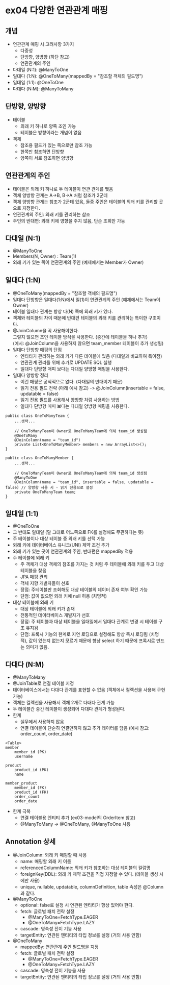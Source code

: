 # ex04 다양한 연관관계 매핑
## 개념
- 연관관계 매핑 시 고려사항 3가지
    - 다중성
    - 단방향, 양방향 (하단 참고)
    - 연관관계의 주인
- 다대일 (N:1): @ManyToOne
- 일대다 (1:N): @OneToMany(mappedBy = "참조할 객체의 필드명")
- 일대일 (1:1): @OneToOne
- 다대다 (N:M): @ManyToMany

## 단방향, 양방향
- 테이블
    - 외래 키 하나로 양쪽 조인 가능
    - 테이블은 방향이라는 개념이 없음
- 객체
    - 참조용 필드가 있는 쪽으로만 참조 가능
    - 한쪽만 참조하면 단방향
    - 양쪽이 서로 참조하면 양방향
    
## 연관관계의 주인
- 테이블은 외래 키 하나로 두 테이블이 연관 관계를 맺음
- 객체 양방향 관계는 A->B, B->A 처럼 참조가 2군데
- 객체 양방향 관계는 참조가 2군데 있음, 둘중 주인은 테이블의 외래 키를 관리할 곳으로 지정한다.
- 연관관계의 주인: 외래 키를 관리하는 참조
- 주인의 반대편: 외래 키에 영향을 주지 않음, 단순 조회만 가능

## 다대일 (N:1)
- @ManyToOne
- Members(N, Owner) : Team(1)
- 외래 키가 있는 쪽이 연관관계의 주인 (예제에서는 Member가 Owner)
  
## 일대다 (1:N)
- @OneToMany(mappedBy = "참조할 객체의 필드명")
- 일대다 단방향은 일대다(1:N)에서 일(1)이 연관관계의 주인 (예제에서는 Team이 Owner)
- 테이블 일대다 관계는 항상 다(N) 쪽에 외래 키가 있다.
- 객체와 테이블의 차이 때문에 반대편 테이블의 외래 키를 관리하는 특이한 구조이다.
- @JoinColumn을 꼭 사용해야한다.<br>
  그렇지 않으면 조인 테이블 방식을 사용한다. (중간에 테이블을 하나 추가)<br>
  (예시: @JoinColumn을 사용하지 않으면 team_member 테이블이 추가 생성됨)
- 일대다 단방향 매핑의 단점
    - 엔티티가 관리하는 외래 키가 다른 테이블에 있음 (다대일과 비교하여 특이점)
    - 연관관계 관리를 위해 추가로 UPDATE SQL 실행
    - 일대다 단방향 매피 보다는 다대일 양방향 매핑을 사용한다.
- 일대다 양방향 정리
    - 이런 매핑은 공식적으로 없다. (다대일의 반대이기 때문)
    - 읽기 전용 필드 전략 (아래 예시 참고) -> @JoinColumn(insertable = false, updatable = false)
    - 읽기 전용 필드를 사용해서 양방향 처럼 사용하는 방법
    - 일대다 단방향 매피 보다는 다대일 양방향 매핑을 사용한다.
```text
public class OneToManyTeam {
    ...생략...

    // OneToManyTeam이 Owner로 OneToManyTeam에 의해 team_id 생성됨
    @OneToMany
    @JoinColumn(name = "team_id")
    private List<OneToManyMember> members = new ArrayList<>();
}

public class OneToManyMember {
    ...생략...

    // OneToManyTeam이 Owner로 OneToManyTeam에 의해 team_id 생성됨
    @ManyToOne
    @JoinColumn(name = "team_id", insertable = false, updatable = false) // 양방향 사용 시 - 읽기 전용으로 설정
    private OneToManyTeam team;
}
```

## 일대일 (1:1)
- @OneToOne
- 그 반대도 일대일 (말 그대로 어느쪽으로 FK를 설정해도 무관하다는 뜻)
- 주 테이블이나 대상 테이블 중 외래 키를 선택 가능
- 외래 키에 데이터베이스 유니크(UNI) 제약 조건 추가
- 외래 키가 있는 곳이 연관관계의 주인, 반대편은 mappedBy 적용
- 주 테이블에 외래 키
    - 주 객체가 대상 객체의 참조를 가지는 것 처럼 주 테이블에 외래 키를 두고 대상 테이블을 찾음
    - JPA 매핑 관리
    - 객체 지향 개발자들이 선호
    - 장점: 주테이블만 조회해도 대상 테이블의 데이터 존재 여부 확인 가능
    - 단점: 값이 없으면 외래 키에 null 허용 (치명적)
- 대상 테이블에 외래 키
    - 대상 테이블에 외래 키가 존재
    - 전통적인 데이터베이스 개발자가 선호
    - 장점: 주 테이블과 대상 테이블을 일대일에서 일대다 관계로 변경 시 테이블 구조 유지됨
    - 단점: 프록시 기능의 한계로 지연 로딩으로 설정해도 항상 즉시 로딩됨 (치명적), 값이 있는지 없는지 모르기 때문에 항상 select 하기 때문에 프록시로 만드는 의미가 없음.

## 다대다 (N:M)
- @ManyToMany
- @JoinTable로 연결 테이블 지정
- 데이터베이스에서는 다대다 관계를 표현할 수 없음 (객체에서 컬렉션을 사용해 구현 가능)
- 객체는 컬렉션을 사용해서 객체 2개로 다대다 관계 가능
- 두 테이블간 중간 테이블이 생성되어 다대다 관계가 형성된다.
- 한계
    - 실무에서 사용하지 않음
    - 연결 테이블이 단순히 연결만하지 않고 추가 데이터를 담음 (예시 참고: order_count, order_date)
```text
<Table>
member
    member_id (PK)
    username

product
    product_id (PK)
    name

member_product
    member_id (FK)
    product_id (FK)
    order_count
    order_date
```
- 한계 극복
    - 연결 테이블용 엔티티 추가 (ex03-model의 OrderItem 참고)
    - @ManyToMany -> @OneToMany, @ManyToOne 사용

## Annotation 상세
- @JoinColumn: 외래 키 매핑할 때 사용
    - name: 매핑할 외래 키 이름
    - referencedColumnName: 외래 키가 참조하는 대상 테이블의 컬럼명
    - foreignKey(DDL): 외래 키 제약 조건을 직접 지정할 수 있다. (테이블 생성 시에만 사용)
    - unique, nullable, updatable, columnDefinition, table 속성은 @Column과 같다.
- @ManyToOne
    - optional: false로 설정 시 연관된 엔티티가 항상 있어야 한다.
    - fetch: 글로벌 패치 전략 설정
        - @ManyToOne=FetchType.EAGER
        - @OneToMany=FetchType.LAZY
    - cascade: 영속성 전이 기능 사용
    - targetEntity: 연관된 엔티티의 타입 정보를 설정 (거의 사용 안함)
- @OneToMany
    - mappedBy: 연관관계 주인 필드명을 지정
    - fetch: 글로벌 패치 전략 설정
        - @ManyToOne=FetchType.EAGER
        - @OneToMany=FetchType.LAZY
    - cascade: 영속성 전이 기능을 사용
    - targetEntity: 연관된 엔티티의 타입 정보를 설정 (거의 사용 안함)